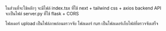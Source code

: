 ในส่วนที่จะใช้หลักๆ จะมีไฟล์ index.tsx ที่ใช้ next + tailwind css + axios 
backend API จะเป็นไฟล์ server.py ที่ใช้ flask + CORS 

โฟลเดอร์ upload เป็นไฟล์ภาพก่อนตรวจจับ
โฟลเดอร์ run เป็นโฟลเดอร์เก็บไฟล์ที่ตรวจจับเสร็จ
